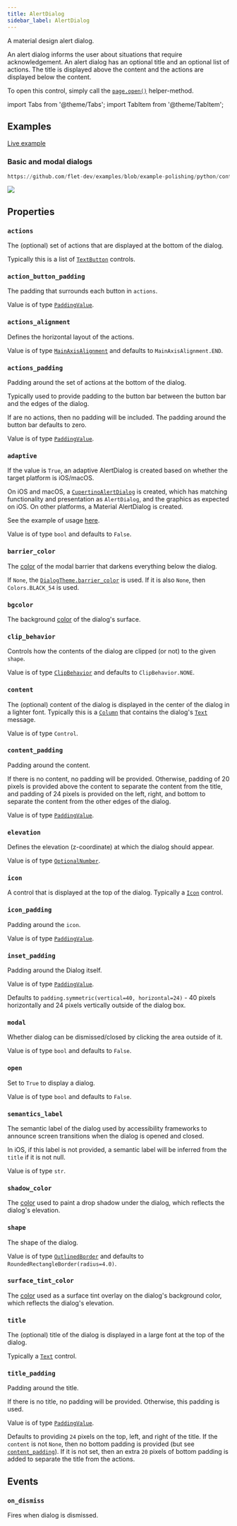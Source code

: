 ```yaml
---
title: AlertDialog
sidebar_label: AlertDialog
---
```


A material design alert dialog.

An alert dialog informs the user about situations that require acknowledgement.
An alert dialog has an optional title and an optional list of actions.
The title is displayed above the content and the actions are displayed below the content.

To open this control, simply call the [`page.open()`](/docs/controls/page#opencontrol) helper-method.

import Tabs from '@theme/Tabs';
import TabItem from '@theme/TabItem';

## Examples

[Live example](https://flet-controls-gallery.fly.dev/dialogs/alertdialog)

### Basic and modal dialogs


```python reference
https://github.com/flet-dev/examples/blob/example-polishing/python/controls/dialogs-alerts-panels/alert-dialog/dialogs.py
```

<img src="/img/docs/controls/alertdialog/alertdialog-with-custom-content.gif" className="screenshot-50" />

## Properties

### `actions`

The (optional) set of actions that are displayed at the bottom of the dialog.

Typically this is a list of [`TextButton`](/docs/controls/textbutton) controls.

### `action_button_padding`

The padding that surrounds each button in `actions`.

Value is of type [`PaddingValue`](/docs/reference/types/aliases#paddingvalue).

### `actions_alignment`

Defines the horizontal layout of the actions.

Value is of type [`MainAxisAlignment`](/docs/reference/types/mainaxisalignment) and defaults to `MainAxisAlignment.END`.

### `actions_padding`

Padding around the set of actions at the bottom of the dialog.

Typically used to provide padding to the button bar between the button bar and the edges of the dialog.

If are no actions, then no padding will be included. The padding around the button bar defaults to zero.

Value is of type [`PaddingValue`](/docs/reference/types/aliases#paddingvalue).

### `adaptive`

If the value is `True`, an adaptive AlertDialog is created based on whether the target platform is iOS/macOS.

On iOS and macOS, a [`CupertinoAlertDialog`](/docs/controls/cupertinoalertdialog) is created, which has matching functionality and presentation as `AlertDialog`, and the graphics as expected on iOS. On other platforms, a Material AlertDialog is created.

See the example of
usage [here](/docs/controls/cupertinoalertdialog#cupertinoalertdialog-and-adaptive-alertdialog-example).

Value is of type `bool` and defaults to `False`.

### `barrier_color`

The [color](/docs/reference/colors) of the modal barrier that darkens everything below the dialog.

If `None`, the [`DialogTheme.barrier_color`](/docs/reference/types/dialogtheme#barrier_color) is used. 
If it is also `None`, then `Colors.BLACK_54` is used.

### `bgcolor`

The background [color](/docs/reference/colors) of the dialog's surface.

### `clip_behavior`

Controls how the contents of the dialog are clipped (or not) to the given `shape`.

Value is of type [`ClipBehavior`](/docs/reference/types/clipbehavior) and defaults to `ClipBehavior.NONE`.

### `content`

The (optional) content of the dialog is displayed in the center of the dialog in a lighter font. Typically this is a [`Column`](/docs/controls/column) that contains the dialog's [`Text`](/docs/controls/text) message.

Value is of type `Control`.

### `content_padding`

Padding around the content.

If there is no content, no padding will be provided. Otherwise, padding of 20 pixels is provided above the content to separate the content from the title, and padding of 24 pixels is provided on the left, right, and bottom to separate the content from the other edges of the dialog.

Value is of type [`PaddingValue`](/docs/reference/types/aliases#paddingvalue).

### `elevation`

Defines the elevation (z-coordinate) at which the dialog should appear.

Value is of type [`OptionalNumber`](/docs/reference/types/aliases#optionalnumber).

### `icon`

A control that is displayed at the top of the dialog. Typically a [`Icon`](/docs/controls/icon) control.

### `icon_padding`

Padding around the `icon`.

Value is of type [`PaddingValue`](/docs/reference/types/aliases#paddingvalue).

### `inset_padding`

Padding around the Dialog itself.

Value is of type [`PaddingValue`](/docs/reference/types/aliases#paddingvalue).

Defaults to `padding.symmetric(vertical=40, horizontal=24)` - 40 pixels horizontally and 24 pixels vertically outside of
the dialog box.

### `modal`

Whether dialog can be dismissed/closed by clicking the area outside of it.

Value is of type `bool` and defaults to `False`.

### `open`

Set to `True` to display a dialog.

Value is of type `bool` and defaults to `False`.

### `semantics_label`

The semantic label of the dialog used by accessibility frameworks to announce screen transitions when the dialog is opened and closed.

In iOS, if this label is not provided, a semantic label will be inferred from the `title` if it is not null.

Value is of type `str`.

### `shadow_color`

The [color](/docs/reference/colors) used to paint a drop shadow under the dialog, which reflects the dialog's elevation.

### `shape`

The shape of the dialog.

Value is of type [`OutlinedBorder`](/docs/reference/types/outlinedborder) and defaults
to `RoundedRectangleBorder(radius=4.0)`.

### `surface_tint_color`

The [color](/docs/reference/colors) used as a surface tint overlay on the dialog's background color, which reflects the
dialog's elevation.

### `title`

The (optional) title of the dialog is displayed in a large font at the top of the dialog.

Typically a [`Text`](/docs/controls/text) control.

### `title_padding`

Padding around the title.

If there is no title, no padding will be provided. Otherwise, this padding is used.

Value is of type [`PaddingValue`](/docs/reference/types/aliases#paddingvalue).

Defaults to providing `24` pixels on the top, left, and right of the title. If the `content` is not `None`, then no
bottom padding is provided (but see [`content_padding`](#content_padding)).
If it is not set, then an extra `20` pixels of bottom padding is added to separate the title from the actions.

## Events

### `on_dismiss`

Fires when dialog is dismissed.
